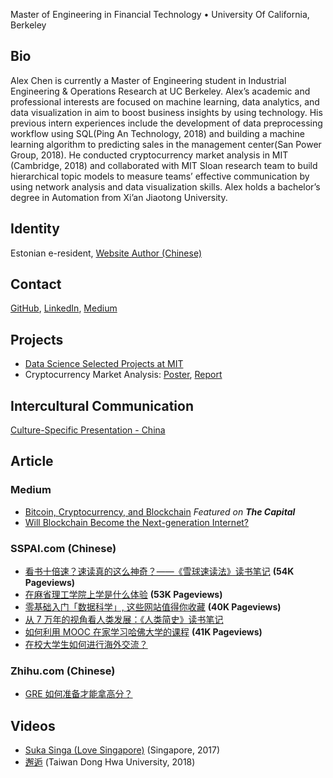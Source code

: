 Master of Engineering in Financial Technology • University Of California, Berkeley

## Bio
Alex Chen is currently a Master of Engineering student in Industrial Engineering & Operations Research at UC Berkeley. Alex’s academic and professional interests are focused on machine learning, data analytics, and data visualization in aim to boost business insights by using technology. His previous intern experiences include the development of data preprocessing workflow using SQL(Ping An Technology, 2018) and building a machine learning algorithm to predicting sales in the management center(San Power Group, 2018). He conducted cryptocurrency market analysis in MIT (Cambridge, 2018) and collaborated with MIT Sloan research team to build hierarchical topic models to measure teams’ effective communication by using network analysis and data visualization skills. Alex holds a bachelor’s degree in Automation from Xi’an Jiaotong University.

## Identity
Estonian e-resident, [Website Author (Chinese)](https://sspai.com/u/gmax5rrj/posts)

## Contact
[GitHub](https://github.com/yuhaochen1997), [LinkedIn](https://www.linkedin.com/in/yuhao-alex-chen-059346174/), [Medium](https://medium.com/@alex_chen_97)

## Projects
* [Data Science Selected Projects at MIT](https://yuhaochen1997.github.io/Data-Science/)
* Cryptocurrency Market Analysis: [Poster](https://nbviewer.jupyter.org/github/yuhaochen1997/Data-Science/blob/master/Cryptocurrency_Market_Analysis_Project/6.419_Project_Poster.pdf), [Report](https://nbviewer.jupyter.org/github/yuhaochen1997/Data-Science/blob/master/Cryptocurrency_Market_Analysis_Project/6.419_Project_Cryptocurrency_Market_Analysis.pdf)

## Intercultural Communication
[Culture-Specific Presentation - China](https://www.youtube.com/watch?v=jOvxUHXii1k)

## Article
### Medium
* [Bitcoin, Cryptocurrency, and Blockchain](https://medium.com/the-capital/bitcoin-cryptocurrency-and-blockchain-8f9d93b3ba71)  _Featured on **The Capital**_
* [Will Blockchain Become the Next-generation Internet?](https://medium.com/@alex_chen_97/will-blockchain-become-the-next-generation-internet-4004f47d39b7)

### SSPAI.com (Chinese)
* [看书十倍速？速读真的这么神奇？——《雪球速读法》读书笔记](https://sspai.com/post/45698) **(54K Pageviews)**
* [在麻省理工学院上学是什么体验](https://sspai.com/post/52913) **(53K Pageviews)**
* [零基础入门「数据科学」, 这些网站值得你收藏](https://sspai.com/post/53908) **(40K Pageviews)**
* [从 7 万年的视角看人类发展：《人类简史》读书笔记](https://sspai.com/post/54203)
* [如何利用 MOOC 在家学习哈佛大学的课程](https://sspai.com/post/55011) **(41K Pageviews)**
* [在校大学生如何进行海外交流？](https://sspai.com/post/55627)

### Zhihu.com (Chinese)
* [GRE 如何准备才能拿高分？](https://www.zhihu.com/question/19701271/answer/415580864)

## Videos
* [Suka Singa (Love Singapore)](https://v.qq.com/x/page/g0540dtbn8x.html) (Singapore, 2017)
* [邂逅](https://www.youtube.com/watch?v=INd1QZ1ipvE) (Taiwan Dong Hwa University, 2018)
